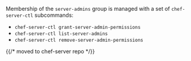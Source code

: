 Membership of the `server-admins` group is managed with a set of
`chef-server-ctl` subcommands:

- `chef-server-ctl grant-server-admin-permissions`
- `chef-server-ctl list-server-admins`
- `chef-server-ctl remove-server-admin-permissions`

{{/* moved to chef-server repo */}}
